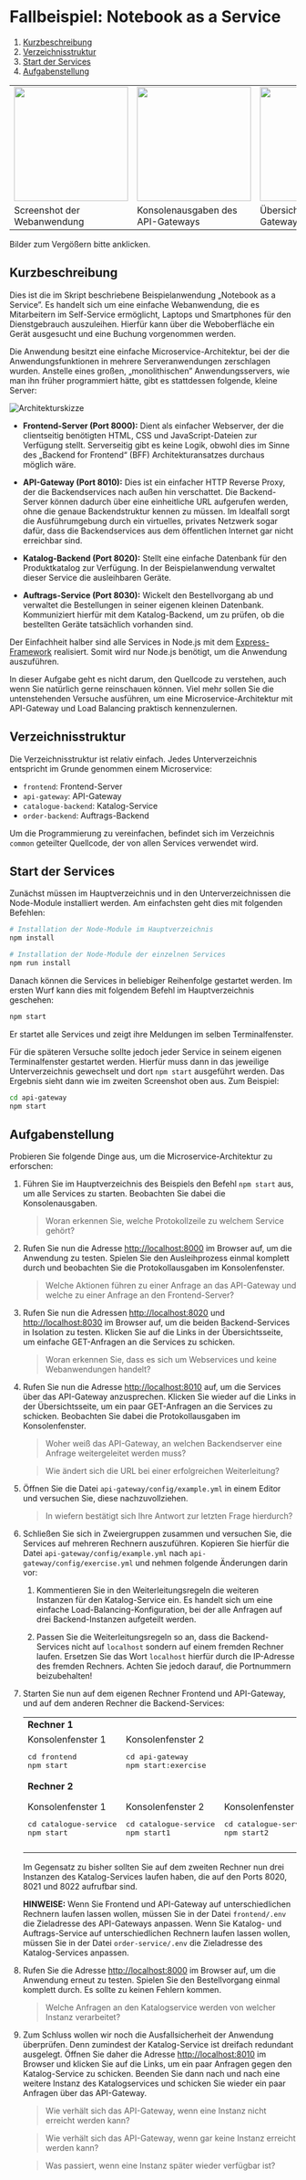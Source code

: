 Fallbeispiel: Notebook as a Service
===================================

1. [Kurzbeschreibung](#kurzbeschreibung)
1. [Verzeichnisstruktur](#verzeichnisstruktur)
1. [Start der Services](#start-der-services)
1. [Aufgabenstellung](#aufgabenstellung)

<table>
    <tr>
        <td>
            <a href="screenshot1.png">
                <img src="screenshot1.png" width="200">
            </a>
        </td>
        <td>
            <a href="screenshot2.png">
                <img src="screenshot2.png" width="200">
            </a>
        </td>
        <td>
            <a href="screenshot3.png">
                <img src="screenshot3.png" width="200">
            </a>
        </td>
    </tr>
    <tr>
        <td>Screenshot der Webanwendung</td>
        <td>Konsolenausgaben des API-Gateways</td>
        <td>Übersichtsseite des API-Gateways</td>
    </tr>
</table>

Bilder zum Vergößern bitte anklicken.


Kurzbeschreibung
----------------

Dies ist die im Skript beschriebene Beispielanwendung „Notebook as a Service”.
Es handelt sich um eine einfache Webanwendung, die es Mitarbeitern im Self-Service
ermöglicht, Laptops und Smartphones für den Dienstgebrauch auszuleihen. Hierfür kann
über die Weboberfläche ein Gerät ausgesucht und eine Buchung vorgenommen werden.

Die Anwendung besitzt eine einfache Microservice-Architektur, bei der die Anwendungsfunktionen
in mehrere Serveranwendungen zerschlagen wurden. Anstelle eines großen, „monolithischen”
Anwendungsservers, wie man ihn früher programmiert hätte, gibt es stattdessen folgende,
kleine Server:

![Architekturskizze](architektur.png)

* __Frontend-Server (Port 8000):__ Dient als einfacher Webserver, der die clientseitig benötigten
HTML, CSS und JavaScript-Dateien zur Verfügung stellt. Serverseitig gibt es keine Logik,
obwohl dies im Sinne des „Backend for Frontend“ (BFF) Architekturansatzes durchaus
möglich wäre.

* __API-Gateway (Port 8010):__ Dies ist ein einfacher HTTP Reverse Proxy, der die Backendservices
nach außen hin verschattet. Die Backend-Server können dadurch über eine einheitliche
URL aufgerufen werden, ohne die genaue Backendstruktur kennen zu müssen. Im Idealfall
sorgt die Ausführumgebung durch ein virtuelles, privates Netzwerk sogar dafür, dass
die Backendservices aus dem öffentlichen Internet gar nicht erreichbar sind.

* __Katalog-Backend (Port 8020):__ Stellt eine einfache Datenbank für den Produktkatalog zur Verfügung.
In der Beispielanwendung verwaltet dieser Service die ausleihbaren Geräte.

* __Auftrags-Service (Port 8030):__ Wickelt den Bestellvorgang ab und verwaltet die Bestellungen
in seiner eigenen kleinen Datenbank. Kommuniziert hierfür mit dem Katalog-Backend,
um zu prüfen, ob die bestellten Geräte tatsächlich vorhanden sind.

Der Einfachheit halber sind alle Services in Node.js mit dem [Express-Framework](http://expressjs.com/)
realisiert. Somit wird nur Node.js benötigt, um die Anwendung auszuführen.

In dieser Aufgabe geht es nicht darum, den Quellcode zu verstehen, auch wenn Sie natürlich
gerne reinschauen können. Viel mehr sollen Sie die untenstehenden Versuche ausführen, um eine
Microservice-Architektur mit API-Gateway und Load Balancing praktisch kennenzulernen.

Verzeichnisstruktur
-------------------

Die Verzeichnisstruktur ist relativ einfach. Jedes Unterverzeichnis entspricht im
Grunde genommen einem Microservice:

 * `frontend`: Frontend-Server
 * `api-gateway`: API-Gateway
 * `catalogue-backend`: Katalog-Service
 * `order-backend`: Auftrags-Backend

Um die Programmierung zu vereinfachen, befindet sich im Verzeichnis `common` geteilter
Quellcode, der von allen Services verwendet wird.

Start der Services
------------------

Zunächst müssen im Hauptverzeichnis und in den Unterverzeichnissen die Node-Module installiert
werden. Am einfachsten geht dies mit folgenden Befehlen:

```sh
# Installation der Node-Module im Hauptverzeichnis
npm install

# Installation der Node-Module der einzelnen Services
npm run install
```

Danach können die Services in beliebiger Reihenfolge gestartet werden. Im ersten Wurf kann dies
mit folgendem Befehl im Hauptverzeichnis geschehen:

```sh
npm start
```

Er startet alle Services und zeigt ihre Meldungen im selben Terminalfenster.

Für die späteren Versuche sollte jedoch jeder Service in seinem eigenen Terminalfenster gestartet
werden. Hierfür muss dann in das jeweilige Unterverzeichnis gewechselt und dort `npm start` ausgeführt
werden. Das Ergebnis sieht dann wie im zweiten Screenshot oben aus. Zum Beispiel:

```sh
cd api-gateway
npm start
```

Aufgabenstellung
----------------

Probieren Sie folgende Dinge aus, um die Microservice-Architektur zu erforschen:

1. Führen Sie im Hauptverzeichnis des Beispiels den Befehl `npm start` aus, um alle Services
   zu starten. Beobachten Sie dabei die Konsolenausgaben.
   
   > Woran erkennen Sie, welche Protokollzeile zu welchem Service gehört?
   
1. Rufen Sie nun die Adresse [http://localhost:8000](http://localhost:8000) im Browser auf,
   um die Anwendung zu testen. Spielen Sie den Ausleihprozess einmal komplett durch und
   beobachten Sie die Protokollausgaben im Konsolenfenster.
   
   > Welche Aktionen führen zu einer Anfrage an das API-Gateway und welche zu einer Anfrage an
   > den Frontend-Server?

1. Rufen Sie nun die Adressen [http://localhost:8020](http://localhost:8020) und
   [http://localhost:8030](http://localhost:8030) im Browser auf, um die beiden Backend-Services
   in Isolation zu testen. Klicken Sie auf die Links in der Übersichtsseite, um einfache
   GET-Anfragen an die Services zu schicken.
   
   > Woran erkennen Sie, dass es sich um Webservices und keine Webanwendungen handelt?

1. Rufen Sie nun die Adresse [http://localhost:8010](http://localhost:8010) auf, um die
   Services über das API-Gateway anzusprechen. Klicken Sie wieder auf die Links in der
   Übersichtsseite, um ein paar GET-Anfragen an die Services zu schicken. Beobachten Sie
   dabei die Protokollausgaben im Konsolenfenster.
   
   > Woher weiß das API-Gateway, an welchen Backendserver eine Anfrage weitergeleitet werden muss?

   > Wie ändert sich die URL bei einer erfolgreichen Weiterleitung?

1. Öffnen Sie die Datei `api-gateway/config/example.yml` in einem Editor und versuchen Sie,
   diese nachzuvollziehen.
   
   > In wiefern bestätigt sich Ihre Antwort zur letzten Frage hierdurch?

1. Schließen Sie sich in Zweiergruppen zusammen und versuchen Sie, die Services auf mehreren
   Rechnern auszuführen. Kopieren Sie hierfür die Datei `api-gateway/config/example.yml`
   nach `api-gateway/config/exercise.yml` und nehmen folgende Änderungen darin vor:

     1. Kommentieren Sie in den Weiterleitungsregeln die weiteren Instanzen für den Katalog-Service
        ein. Es handelt sich um eine einfache Load-Balancing-Konfiguration, bei der alle Anfragen
        auf drei Backend-Instanzen aufgeteilt werden.

     1. Passen Sie die Weiterleitungsregeln so an, dass die Backend-Services nicht auf `localhost`
        sondern auf einem fremden Rechner laufen. Ersetzen Sie das Wort `localhost` hierfür durch
        die IP-Adresse des fremden Rechners. Achten Sie jedoch darauf, die Portnummern beizubehalten!
   
1. Starten Sie nun auf dem eigenen Rechner Frontend und API-Gateway, und auf dem anderen Rechner
   die Backend-Services:

   <table>
       <tr>
           <td colspan="4"><b>Rechner 1</b>
       </tr>
       <tr>
           <td>
               Konsolenfenster 1
               <pre>cd frontend<br>npm start</pre>
           </td>
           <td>
               Konsolenfenster 2
               <pre>cd api-gateway<br>npm start:exercise</pre>
           </td>
           <td></td>
           <td></td>
       </tr>
       <tr>
           <td colspan="4"><b>Rechner 2</b>
       </tr>
       <tr>
           <td>
               Konsolenfenster 1
               <pre>cd catalogue-service<br>npm start</pre>
           </td>
           <td>
               Konsolenfenster 2
               <pre>cd catalogue-service<br>npm start1</pre>
           </td>
           <td>
               Konsolenfenster 3
               <pre>cd catalogue-service<br>npm start2</pre>
           </td>
           <td>
               Konsolenfenster 4
               <pre>cd order-service<br>npm start</pre>
           </td>
       </tr>
   </table>

   Im Gegensatz zu bisher sollten Sie auf dem zweiten Rechner nun drei Instanzen des
   Katalog-Services laufen haben, die auf den Ports 8020, 8021 und 8022 aufrufbar sind.

   **HINWEISE:** Wenn Sie Frontend und API-Gateway auf unterschiedlichen Rechnern laufen
   lassen wollen, müssen Sie in der Datei `frontend/.env` die Zieladresse des API-Gateways
   anpassen. Wenn Sie Katalog- und Auftrags-Service auf unterschiedlichen Rechnern
   laufen lassen wollen, müssen Sie in der Datei `order-service/.env` die Zieladresse
   des Katalog-Services anpassen.

1. Rufen Sie die Adresse [http://localhost:8000](http://localhost:8000) im Browser auf, um
   die Anwendung erneut zu testen. Spielen Sie den Bestellvorgang einmal komplett durch.
   Es sollte zu keinen Fehlern kommen.
   
   > Welche Anfragen an den Katalogservice werden von welcher Instanz verarbeitet?

1. Zum Schluss wollen wir noch die Ausfallsicherheit der Anwendung überprüfen. Denn zumindest
   der Katalog-Service ist dreifach redundant ausgelegt. Öffnen Sie daher die Adresse
   [http://localhost:8010](http://localhost:8010) im Browser und klicken Sie auf die Links,
   um ein paar Anfragen gegen den Katalog-Service zu schicken. Beenden Sie dann nach und nach
   eine weitere Instanz des Katalogservices und schicken Sie wieder ein paar Anfragen über das
   API-Gateway.
   
   > Wie verhält sich das API-Gateway, wenn eine Instanz nicht erreicht werden kann?

   > Wie verhält sich das API-Gateway, wenn gar keine Instanz erreicht werden kann?

   > Was passiert, wenn eine Instanz später wieder verfügbar ist?